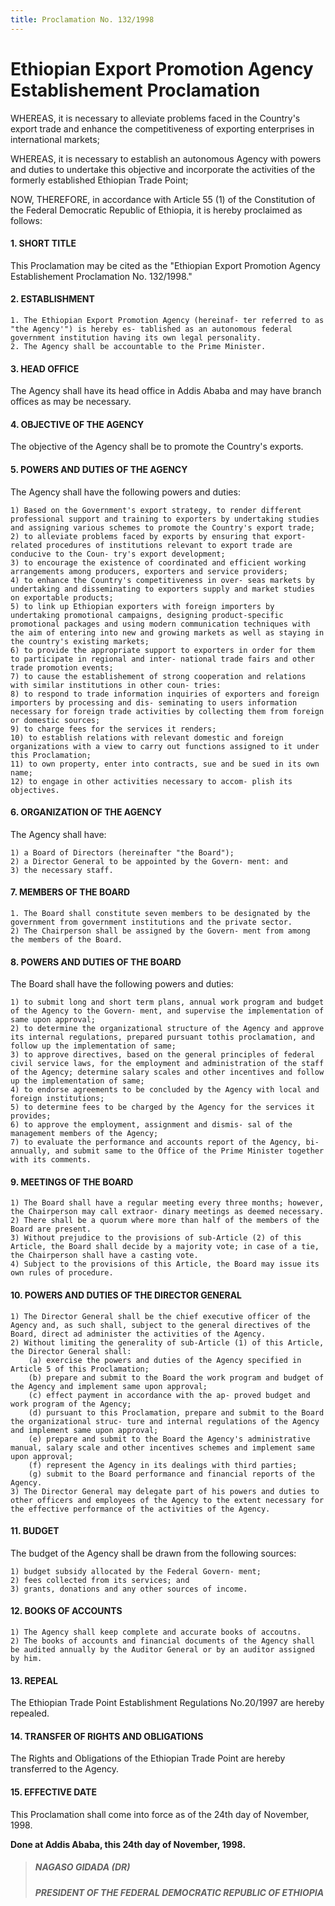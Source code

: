 ```yaml
---
title: Proclamation No. 132/1998
---
```


# Ethiopian Export Promotion Agency Establishement Proclamation

WHEREAS, it is necessary to alleviate problems faced in the Country's export trade and enhance the competitiveness of exporting enterprises in international markets;

WHEREAS, it is necessary to establish an autonomous Agency with powers and duties to undertake this objective and incorporate the activities of the formerly established Ethiopian Trade Point;

NOW, THEREFORE, in accordance with Article 55 (1) of the Constitution of the Federal Democratic Republic of Ethiopia, it is hereby proclaimed as follows:

#### 1. SHORT TITLE

This Proclamation may be cited as the "Ethiopian Export Promotion Agency Establishement Proclamation No. 132/1998."

#### 2. ESTABLISHMENT

    1. The Ethiopian Export Promotion Agency (hereinaf- ter referred to as "the Agency'") is hereby es- tablished as an autonomous federal government institution having its own legal personality.
    2. The Agency shall be accountable to the Prime Minister.

#### 3. HEAD OFFICE

The Agency shall have its head office in Addis Ababa and may have branch offices as may be necessary.

#### 4. OBJECTIVE OF THE AGENCY

The objective of the Agency shall be to promote the Country's exports.

#### 5. POWERS AND DUTIES OF THE AGENCY

The Agency shall have the following powers and duties:

    1) Based on the Government's export strategy, to render different professional support and training to exporters by undertaking studies and assigning various schemes to promote the Country's export trade;
    2) to alleviate problems faced by exports by ensuring that export-related procedures of institutions relevant to export trade are conducive to the Coun- try's export development;
    3) to encourage the existence of coordinated and efficient working arrangements among producers, exporters and service providers;
    4) to enhance the Country's competitiveness in over- seas markets by undertaking and disseminating to exporters supply and market studies on exportable products;
    5) to link up Ethiopian exporters with foreign importers by undertaking promotional campaigns, designing product-specific promotional packages and using modern communication techniques with the aim of entering into new and growing markets as well as staying in the country's existing markets;
    6) to provide the appropriate support to exporters in order for them to participate in regional and inter- national trade fairs and other trade promotion events;
    7) to cause the establishement of strong cooperation and relations with similar institutions in other coun- tries:
    8) to respond to trade information inquiries of exporters and foreign importers by processing and dis- seminating to users information necessary for foreign trade activities by collecting them from foreign or domestic sources;
    9) to charge fees for the services it renders;
    10) to establish relations with relevant domestic and foreign organizations with a view to carry out functions assigned to it under this Proclamation;
    11) to own property, enter into contracts, sue and be sued in its own name;
    12) to engage in other activities necessary to accom- plish its objectives.

#### 6. ORGANIZATION OF THE AGENCY

The Agency shall have:

    1) a Board of Directors (hereinafter "the Board");
    2) a Director General to be appointed by the Govern- ment: and
    3) the necessary staff.

#### 7. MEMBERS OF THE BOARD

    1. The Board shall constitute seven members to be designated by the government from government institutions and the private sector.
    2) The Chairperson shall be assigned by the Govern- ment from among the members of the Board.

#### 8. POWERS AND DUTIES OF THE BOARD

The Board shall have the following powers and duties:

    1) to submit long and short term plans, annual work program and budget of the Agency to the Govern- ment, and supervise the implementation of same upon approval;
    2) to determine the organizational structure of the Agency and approve its internal regulations, prepared pursuant tothis proclamation, and follow up the implementation of same;
    3) to approve directives, based on the general principles of federal civil service laws, for the employment and administration of the staff of the Agency; determine salary scales and other incentives and follow up the implementation of same;
    4) to endorse agreements to be concluded by the Agency with local and foreign institutions;
    5) to determine fees to be charged by the Agency for the services it provides;
    6) to approve the employment, assignment and dismis- sal of the management members of the Agency;
    7) to evaluate the performance and accounts report of the Agency, bi-annually, and submit same to the Office of the Prime Minister together with its comments.

#### 9. MEETINGS OF THE BOARD

    1) The Board shall have a regular meeting every three months; however, the Chairperson may call extraor- dinary meetings as deemed necessary.
    2) There shall be a quorum where more than half of the members of the Board are present.
    3) Without prejudice to the provisions of sub-Article (2) of this Article, the Board shall decide by a majority vote; in case of a tie, the Chairperson shall have a casting vote.
    4) Subject to the provisions of this Article, the Board may issue its own rules of procedure.

#### 10. POWERS AND DUTIES OF THE DIRECTOR GENERAL

    1) The Director General shall be the chief executive officer of the Agency and, as such shall, subject to the general directives of the Board, direct ad administer the activities of the Agency.
    2) Without limiting the generality of sub-Article (1) of this Article, the Director General shall:
        (a) exercise the powers and duties of the Agency specified in Article 5 of this Proclamation;
        (b) prepare and submit to the Board the work program and budget of the Agency and implement same upon approval;
        (c) effect payment in accordance with the ap- proved budget and work program of the Agency;
        (d) pursuant to this Proclamation, prepare and submit to the Board the organizational struc- ture and internal regulations of the Agency and implement same upon approval;
        (e) prepare and submit to the Board the Agency's administrative manual, salary scale and other incentives schemes and implement same upon approval;
        (f) represent the Agency in its dealings with third parties;
        (g) submit to the Board performance and financial reports of the Agency.
    3) The Director General may delegate part of his powers and duties to other officers and employees of the Agency to the extent necessary for the effective performance of the activities of the Agency.

#### 11. BUDGET

The budget of the Agency shall be drawn from the following sources:

    1) budget subsidy allocated by the Federal Govern- ment;
    2) fees collected from its services; and
    3) grants, donations and any other sources of income.

#### 12. BOOKS OF ACCOUNTS

    1) The Agency shall keep complete and accurate books of accoutns.
    2) The books of accounts and financial documents of the Agency shall be audited annually by the Auditor General or by an auditor assigned by him.

#### 13. REPEAL

The Ethiopian Trade Point Establishment Regulations No.20/1997 are hereby repealed.

#### 14. TRANSFER OF RIGHTS AND OBLIGATIONS

The Rights and Obligations of the Ethiopian Trade Point are hereby transferred to the Agency.

#### 15. EFFECTIVE DATE

This Proclamation shall come into force as of the 24th day of November, 1998.

**Done at Addis Ababa, this 24th day of November, 1998.**

> ##### NAGASO GIDADA (DR)
>
> ##### PRESIDENT OF THE FEDERAL DEMOCRATIC REPUBLIC OF ETHIOΡΙΑ